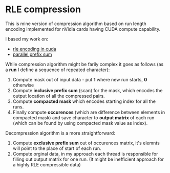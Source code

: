 # RLE compression

This is mine version of compression algorithm based on run length encoding implemented for nVidia cards having CUDA compute capability.

I based my work on:
- [rle encoding in cuda](https://erkaman.github.io/posts/cuda_rle.html)
- [parallel prefix sum](https://developer.download.nvidia.com/compute/cuda/1.1-Beta/x86_website/projects/scan/doc/scan.pdf)

While compression algorithm might be farily complex it goes as follows (as a __run__ I define a sequence of repeated character):
1. Compute mask out of input data - put __1__ where new run starts, __0__ otherwise
2. Compute __inclusive prefix sum__ (scan) for the mask, which encodes the output location of all the compressed pairs.
3. Compute __compacted mask__ which encodes starting index for all the runs.
4. Finally compute __occurences__ (which are difference between elements in compacted mask) and save
   character to __output matrix__ of each run (which can be found by using compacted mask value as index).
   
Decompression algorithm is a more straightforward:
1. Compute __exclusive prefix sum__ out of occurences matrix, it's elemnts will point to the place of start of each run.
2. Compute orginal data, in my approach each thread is responsible for filling out output matrix for one run. 
   (It might be inefficient approach for a highly RLE compressible data)
